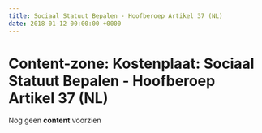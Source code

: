 ```yaml
---
title: Sociaal Statuut Bepalen - Hoofberoep Artikel 37 (NL)
date: 2018-01-12 00:00:00 +0000
---
```

# Content-zone: Kostenplaat: Sociaal Statuut Bepalen - Hoofberoep Artikel 37 (NL)

Nog geen **content** voorzien